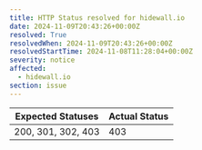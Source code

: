```yaml
---
title: HTTP Status resolved for hidewall.io
date: 2024-11-09T20:43:26+00:00Z
resolved: True
resolvedWhen: 2024-11-09T20:43:26+00:00Z
resolvedStartTime: 2024-11-08T11:28:04+00:00Z
severity: notice
affected:
  - hidewall.io
section: issue
---
```


| Expected Statuses | Actual Status  |
|-------------------|----------------|
| 200, 301, 302, 403 | 403 |
